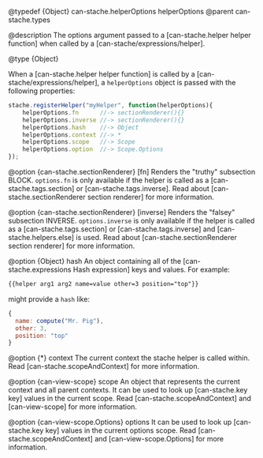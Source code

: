 @typedef {Object} can-stache.helperOptions helperOptions
@parent can-stache.types

@description The options argument passed to a [can-stache.helper helper function]
when called by a [can-stache/expressions/helper].

@type {Object}

When a [can-stache.helper helper function]
is called by a [can-stache/expressions/helper], a `helperOptions`
object is passed with the following properties:

```js
stache.registerHelper("myHelper", function(helperOptions){
	helperOptions.fn      //-> sectionRenderer(){}
	helperOptions.inverse //-> sectionRenderer(){}
	helperOptions.hash    //-> Object
	helperOptions.context //-> *
	helperOptions.scope   //-> Scope
	helperOptions.option  //-> Scope.Options
});
```

  @option {can-stache.sectionRenderer} [fn] Renders the "truthy" subsection
  BLOCK.  `options.fn` is only available if the helper is called as a
  [can-stache.tags.section] or [can-stache.tags.inverse]. Read about
  [can-stache.sectionRenderer section renderer] for more information.

  @option {can-stache.sectionRenderer} [inverse] Renders the "falsey" subsection
  INVERSE.  `options.inverse` is only available if the helper is called as a
  [can-stache.tags.section] or [can-stache.tags.inverse] and [can-stache.helpers.else]
  is used. Read about
  [can-stache.sectionRenderer section renderer] for more information.

  @option {Object} hash An object containing all of the
  [can-stache.expressions Hash expression] keys and values. For example:

  ```html
  {{helper arg1 arg2 name=value other=3 position="top"}}
  ```

  might provide a `hash` like:

  ```js
  {
	name: compute("Mr. Pig"),
	other: 3,
	position: "top"
}
  ```

  @option {*} context The current context the stache helper is called within. Read
  [can-stache.scopeAndContext] for more information.


@option {can-view-scope} scope An object that represents the current context and all parent
contexts. It can be used to look up [can-stache.key key] values in the current scope.
Read [can-stache.scopeAndContext] and [can-view-scope] for more information.

@option {can-view-scope.Options} options It can be used to look up [can-stache.key key] values in the current options scope.
Read [can-stache.scopeAndContext] and [can-view-scope.Options] for more information.
